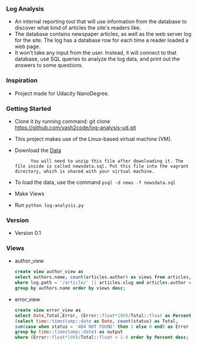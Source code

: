 ### Log Analysis

- An internal reporting tool that will use information from the database to discover what kind of articles the site's readers like.
- The database contains newspaper articles, as well as the web server log for the site. The log has a database row for each time a reader loaded a web page.
- It won't take any input from the user. Instead, it will connect to that database, use SQL queries to analyze the log data, and print out the answers to some questions.

### Inspiration

- Project made for Udacity NanoDegree.

### Getting Started
- Clone it by running command:
	git clone https://github.com/yash2code/log-analysis-ud.git

- This project makes use of the Linux-based virtual machine (VM).

- Download the [Data](https://d17h27t6h515a5.cloudfront.net/topher/2016/August/57b5f748_newsdata/newsdata.zip)

			You will need to unzip this file after downloading it. The file inside is called newsdata.sql. Put this file into the vagrant directory, which is shared with your virtual machine.

- To load the data, use the command `psql -d news -f newsdata.sql`

- Make Views

- Run `python log-analysis.py`

### Version
- Version 0.1

### Views

- author_view
	
	```sql
	create view author_view as
	select authors.name, count(articles.author) as views from articles, log, authors
	where log.path = '/article/' || articles.slug and articles.author = authors.id
	group by authors.name order by views desc;
	```

- error_view

	```sql
	create view error_view as
	select Date,Total,Error, (Error::float*100)/Total::float as Percent from
	(select time::timestamp::date as Date, count(status) as Total,
	sum(case when status = '404 NOT FOUND' then 1 else 0 end) as Error from log
	group by time::timestamp::date) as output
	where (Error::float*100)/Total::float > 1.0 order by Percent desc;
	```
